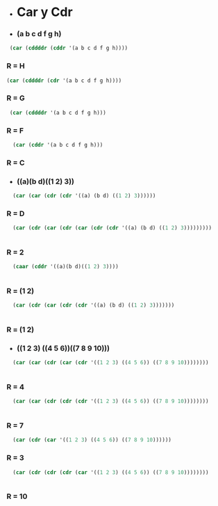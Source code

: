 - # Car y Cdr
 * ###  (a b c d f g h)
 
``` lisp
 (car (cddddr (cddr '(a b c d f g h))))

```
### R = H

``` lisp
(car (cddddr (cdr '(a b c d f g h))))

```
### R = G

``` lisp
 (car (cddddr '(a b c d f g h)))

```
### R = F

``` lisp
  (car (cddr '(a b c d f g h)))

```
### R = C

 * ###  ((a)(b d)((1 2) 3))

``` lisp
  (car (car (cdr (cdr '((a) (b d) ((1 2) 3))))))

```
### R = D

``` lisp
  (car (cdr (car (cdr (car (cdr (cdr '((a) (b d) ((1 2) 3)))))))))
  
```
### R = 2

``` lisp
  (caar (cddr '((a)(b d)((1 2) 3))))
  
```
### R = (1 2)

``` lisp
  (car (cdr (car (cdr (cdr '((a) (b d) ((1 2) 3)))))))
  
```
### R = (1 2)

 * ###  ((1 2 3) ((4 5 6))((7 8 9 10)))

``` lisp
  (car (car (cdr (car (cdr '((1 2 3) ((4 5 6)) ((7 8 9 10))))))))
  
```
### R = 4

``` lisp
  (car (car (cdr (cdr (cdr '((1 2 3) ((4 5 6)) ((7 8 9 10))))))))
  
```
### R = 7

``` lisp
  (car (cdr (car '((1 2 3) ((4 5 6)) ((7 8 9 10))))))

```
### R = 3

``` lisp
  (car (cdr (cdr (cdr (car '((1 2 3) ((4 5 6)) ((7 8 9 10))))))))
    
```
### R = 10




